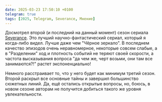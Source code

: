 ```yaml
---
date: 2025-03-23 17:50:10 +0100
telegram: true
tags: [2025, Telegram, Severance, Мнение]
---
```

Досмотрел второй (и последний на данный момент) сезон сериала [Severance](https://en.wikipedia.org/wiki/Severance_(TV_series)). Это лучший научно-фантастический сериал, который я когда-либо видел. Лучше даже чем "Чёрное зеркало". В последнем качество эпизодов очень неравномерное, некоторые совсем слабые, а в "Разделении" ход и плотность событий не теряют своей скорости, а частота высказывания вопроса "да чем же, черт возьми, они там все занимаются?!" растет экспоненциально!  

Немного расстраивает то, что у него будет как минимум третий сезон. Второй раскрыл все основные тайны и завершил большинство сюжетных линий. Да, ещё остались открытые вопросы, но, боюсь, в новом сезоне авторам не получится добиться такого же уровня увлекательности.
<!--more-->